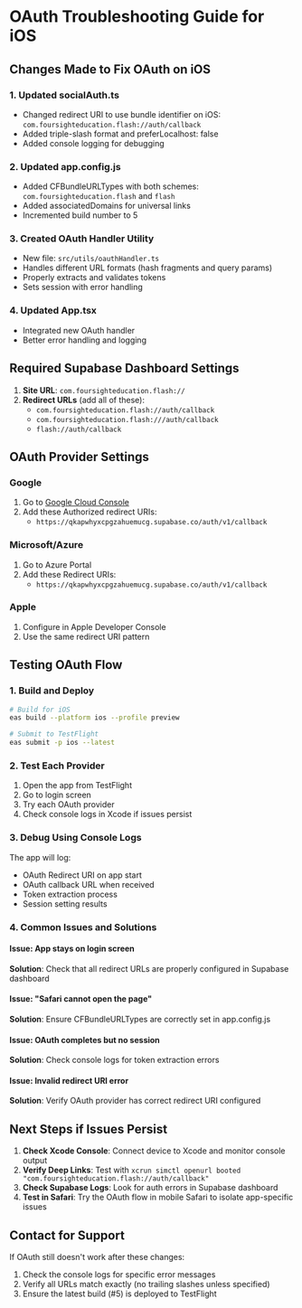 # OAuth Troubleshooting Guide for iOS

## Changes Made to Fix OAuth on iOS

### 1. Updated socialAuth.ts
- Changed redirect URI to use bundle identifier on iOS: `com.foursighteducation.flash://auth/callback`
- Added triple-slash format and preferLocalhost: false
- Added console logging for debugging

### 2. Updated app.config.js
- Added CFBundleURLTypes with both schemes: `com.foursighteducation.flash` and `flash`
- Added associatedDomains for universal links
- Incremented build number to 5

### 3. Created OAuth Handler Utility
- New file: `src/utils/oauthHandler.ts`
- Handles different URL formats (hash fragments and query params)
- Properly extracts and validates tokens
- Sets session with error handling

### 4. Updated App.tsx
- Integrated new OAuth handler
- Better error handling and logging

## Required Supabase Dashboard Settings

1. **Site URL**: `com.foursighteducation.flash://`
2. **Redirect URLs** (add all of these):
   - `com.foursighteducation.flash://auth/callback`
   - `com.foursighteducation.flash:///auth/callback`
   - `flash://auth/callback`

## OAuth Provider Settings

### Google
1. Go to [Google Cloud Console](https://console.cloud.google.com)
2. Add these Authorized redirect URIs:
   - `https://qkapwhyxcpgzahuemucg.supabase.co/auth/v1/callback`

### Microsoft/Azure
1. Go to Azure Portal
2. Add these Redirect URIs:
   - `https://qkapwhyxcpgzahuemucg.supabase.co/auth/v1/callback`

### Apple
1. Configure in Apple Developer Console
2. Use the same redirect URI pattern

## Testing OAuth Flow

### 1. Build and Deploy
```bash
# Build for iOS
eas build --platform ios --profile preview

# Submit to TestFlight
eas submit -p ios --latest
```

### 2. Test Each Provider
1. Open the app from TestFlight
2. Go to login screen
3. Try each OAuth provider
4. Check console logs in Xcode if issues persist

### 3. Debug Using Console Logs
The app will log:
- OAuth Redirect URI on app start
- OAuth callback URL when received
- Token extraction process
- Session setting results

### 4. Common Issues and Solutions

#### Issue: App stays on login screen
**Solution**: Check that all redirect URLs are properly configured in Supabase dashboard

#### Issue: "Safari cannot open the page"
**Solution**: Ensure CFBundleURLTypes are correctly set in app.config.js

#### Issue: OAuth completes but no session
**Solution**: Check console logs for token extraction errors

#### Issue: Invalid redirect URI error
**Solution**: Verify OAuth provider has correct redirect URI configured

## Next Steps if Issues Persist

1. **Check Xcode Console**: Connect device to Xcode and monitor console output
2. **Verify Deep Links**: Test with `xcrun simctl openurl booted "com.foursighteducation.flash://auth/callback"`
3. **Check Supabase Logs**: Look for auth errors in Supabase dashboard
4. **Test in Safari**: Try the OAuth flow in mobile Safari to isolate app-specific issues

## Contact for Support
If OAuth still doesn't work after these changes:
1. Check the console logs for specific error messages
2. Verify all URLs match exactly (no trailing slashes unless specified)
3. Ensure the latest build (#5) is deployed to TestFlight 